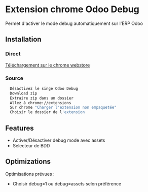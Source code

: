 # Extension chrome Odoo Debug

Permet d'activer le mode debug automatiquement sur l'ERP Odoo

## Installation

### Direct

[Téléchargement sur le chrome webstore](https://chrome.google.com/webstore/detail/captivea-odoo-tools/jiggdkkaoplpfjohnjfboljjgeaaollj?hl=fr)

### Source

```bash
  Désactivez le singe Odoo Debug
  Download zip
  Extraire zip dans un dossier
  Allez à chrome://extensions
  Sur chrome "Charger l'extension non empaquetée"
  Choisir le dossier de l'extension
```

## Features

- Activer/Désactiver debug mode avec assets
- Selecteur de BDD

## Optimizations

Optimisations prévues :

- Choisir debug=1 ou debug=assets selon préférence
